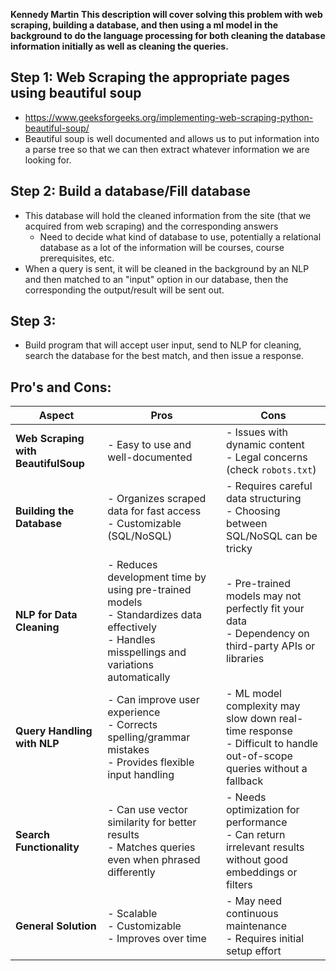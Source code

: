 **Kennedy Martin**
**This description will cover solving this problem with web scraping, building a database, and then using a ml model in the background to do the language
processing for both cleaning the database information initially as well as cleaning the queries.**

## Step 1: Web Scraping the appropriate pages using beautiful soup
- https://www.geeksforgeeks.org/implementing-web-scraping-python-beautiful-soup/
- Beautiful soup is well documented and allows us to put information into a parse tree so that we can then extract whatever information we are looking for.
## Step 2: Build a database/Fill database
- This database will hold the cleaned information from the site (that we acquired from web scraping) and the corresponding answers
    - Need to decide what kind of database to use, potentially a relational database as a lot of the information will be courses, course prerequisites, etc.
- When a query is sent, it will be cleaned in the background by an NLP and then matched to an "input" option in our database, then the corresponding the output/result will be sent out.
## Step 3:  
- Build program that will accept user input, send to NLP for cleaning, search the database for the best match, and then issue a response.

## Pro's and Cons:

| **Aspect**                    | **Pros**                                                                 | **Cons**                                                               |
|--------------------------------|--------------------------------------------------------------------------|------------------------------------------------------------------------|
| **Web Scraping with BeautifulSoup** | - Easy to use and well-documented<br>             | - Issues with dynamic content<br>- Legal concerns (check `robots.txt`)<br>
| **Building the Database**      | - Organizes scraped data for fast access<br>- Customizable (SQL/NoSQL)    | - Requires careful data structuring<br>- Choosing between SQL/NoSQL can be tricky |
| **NLP for Data Cleaning** | - Reduces development time by using pre-trained models<br>- Standardizes data effectively<br>- Handles misspellings and variations automatically | - Pre-trained models may not perfectly fit your data<br>- Dependency on third-party APIs or libraries |
| **Query Handling with NLP**    | - Can improve user experience<br>- Corrects spelling/grammar mistakes<br>- Provides flexible input handling | - ML model complexity may slow down real-time response<br>- Difficult to handle out-of-scope queries without a fallback |
| **Search Functionality**       | - Can use vector similarity for better results<br>- Matches queries even when phrased differently | - Needs optimization for performance<br>- Can return irrelevant results without good embeddings or filters |
| **General Solution**           | - Scalable<br>- Customizable<br>- Improves over time                      | - May need continuous maintenance<br>- Requires initial setup effort   |
















